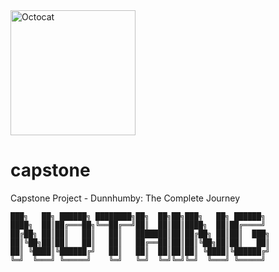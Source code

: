 <img src="https://user-images.githubusercontent.com/81953271/124010886-b571ca80-d9df-11eb-86ac-b358c48ac6aa.png" width="200" height="200" alt="Octocat" title="Github logo">

# capstone
Capstone Project - Dunnhumby: The Complete Journey

```plaintext
███╗   ██╗ ██████╗ ████████╗██╗  ██╗██╗███╗   ██╗ ██████╗ 
████╗  ██║██╔═══██╗╚══██╔══╝██║  ██║██║████╗  ██║██╔════╝ 
██╔██╗ ██║██║   ██║   ██║   ███████║██║██╔██╗ ██║██║  ███╗
██║╚██╗██║██║   ██║   ██║   ██╔══██║██║██║╚██╗██║██║   ██║
██║ ╚████║╚██████╔╝   ██║   ██║  ██║██║██║ ╚████║╚██████╔╝
╚═╝  ╚═══╝ ╚═════╝    ╚═╝   ╚═╝  ╚═╝╚═╝╚═╝  ╚═══╝ ╚═════╝ 
```

                                                          
                                   
                                   


                                                                                                                                                                                          
                                                                                                                                                                                          
